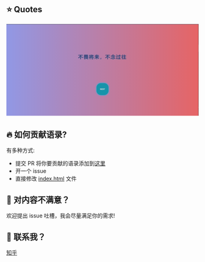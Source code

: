 ## ⭐ Quotes

![wechat](qr.png)

## 🔥 如何贡献语录?
有多种方式:  
* 提交 PR 将你要贡献的语录添加到[这里](quotes.md)
* 开一个 issue  
* 直接修改 [index.html](index.html) 文件  

## 🚧 对内容不满意？
欢迎提出 issue 吐槽，我会尽量满足你的需求!  

## 📱 联系我？
[知乎](https://www.zhihu.com/people/li-xin-32-2)